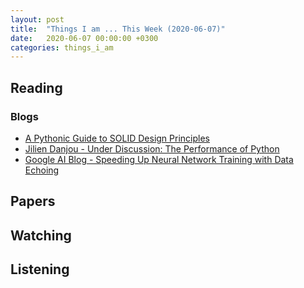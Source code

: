 ```yaml
---
layout: post
title:  "Things I am ... This Week (2020-06-07)"
date:   2020-06-07 00:00:00 +0300
categories: things_i_am
---
```


<!-- # Things I am ... This Week   -->

## Reading  

### Blogs

- [A Pythonic Guide to SOLID Design Principles][solid1]
- [Jilien Danjou - Under Discussion: The Performance of Python][jd1]
- [Google AI Blog - Speeding Up Neural Network Training with Data Echoing][google1]

## Papers

## Watching  


## Listening  

[solid1]:https://dev.to/ezzy1337/a-pythonic-guide-to-solid-design-principles-4c8i
[jd1]:https://www.welcometothejungle.com/en/articles/btc-performance-python
[google1]:https://ai.googleblog.com/2020/05/speeding-up-neural-network-training.html